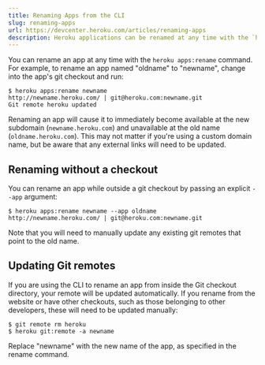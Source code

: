 ```yaml
---
title: Renaming Apps from the CLI
slug: renaming-apps
url: https://devcenter.heroku.com/articles/renaming-apps
description: Heroku applications can be renamed at any time with the `heroku rename` command.
---
```


You can rename an app at any time with the `heroku apps:rename` command. For example,
to rename an app named "oldname" to "newname", change into the app's git
checkout and run:

```term
$ heroku apps:rename newname
http://newname.heroku.com/ | git@heroku.com:newname.git
Git remote heroku updated
```

Renaming an app will cause it to immediately become available at the new
subdomain (`newname.heroku.com`) and unavailable at the old name
(`oldname.heroku.com`).  This may not matter if you're using a custom domain
name, but be aware that any external links will need to be updated.

## Renaming without a checkout

You can rename an app while outside a git checkout by passing an explicit
`--app` argument:

```term
$ heroku apps:rename newname --app oldname
http://newname.heroku.com/ | git@heroku.com:newname.git
```

Note that you will need to manually update any existing git remotes that point
to the old name.

## Updating Git remotes

If you are using the CLI to rename an app from inside the Git checkout directory, your remote will be updated automatically. If you rename from the website or have other checkouts, such as those belonging to other developers, these will need to be updated manually:

```term
$ git remote rm heroku
$ heroku git:remote -a newname
```

Replace "newname" with the new name of the app, as specified in the rename
command. 